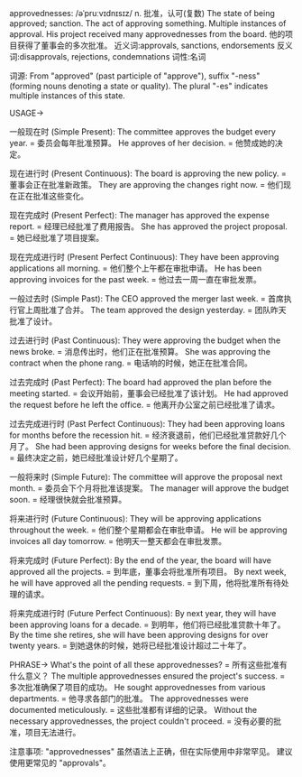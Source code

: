 approvednesses: /əˈpruːvɪdnɪsɪz/
n.
批准，认可(复数)
The state of being approved; sanction.  The act of approving something. Multiple instances of approval.
His project received many approvednesses from the board. 他的项目获得了董事会的多次批准。
近义词:approvals, sanctions, endorsements
反义词:disapprovals, rejections, condemnations
词性:名词

词源:
From "approved" (past participle of "approve"),  suffix "-ness" (forming nouns denoting a state or quality).  The plural "-es" indicates multiple instances of this state.

USAGE->

一般现在时 (Simple Present):
The committee approves the budget every year. = 委员会每年批准预算。
He approves of her decision. = 他赞成她的决定。

现在进行时 (Present Continuous):
The board is approving the new policy. = 董事会正在批准新政策。
They are approving the changes right now. = 他们现在正在批准这些变化。


现在完成时 (Present Perfect):
The manager has approved the expense report. = 经理已经批准了费用报告。
She has approved the project proposal. = 她已经批准了项目提案。

现在完成进行时 (Present Perfect Continuous):
They have been approving applications all morning. = 他们整个上午都在审批申请。
He has been approving invoices for the past week. = 他过去一周一直在审批发票。

一般过去时 (Simple Past):
The CEO approved the merger last week. = 首席执行官上周批准了合并。
The team approved the design yesterday. = 团队昨天批准了设计。

过去进行时 (Past Continuous):
They were approving the budget when the news broke. = 消息传出时，他们正在批准预算。
She was approving the contract when the phone rang. = 电话响的时候，她正在批准合同。

过去完成时 (Past Perfect):
The board had approved the plan before the meeting started. = 会议开始前，董事会已经批准了该计划。
He had approved the request before he left the office. = 他离开办公室之前已经批准了请求。

过去完成进行时 (Past Perfect Continuous):
They had been approving loans for months before the recession hit. = 经济衰退前，他们已经批准贷款好几个月了。
She had been approving designs for weeks before the final decision. = 最终决定之前，她已经批准设计好几个星期了。

一般将来时 (Simple Future):
The committee will approve the proposal next month. = 委员会下个月将批准该提案。
The manager will approve the budget soon. = 经理很快就会批准预算。

将来进行时 (Future Continuous):
They will be approving applications throughout the week. = 他们整个星期都会在审批申请。
He will be approving invoices all day tomorrow. = 他明天一整天都会在审批发票。

将来完成时 (Future Perfect):
By the end of the year, the board will have approved all the projects. = 到年底，董事会将批准所有项目。
By next week, he will have approved all the pending requests. = 到下周，他将批准所有待处理的请求。

将来完成进行时 (Future Perfect Continuous):
By next year, they will have been approving loans for a decade. = 到明年，他们将已经批准贷款十年了。
By the time she retires, she will have been approving designs for over twenty years. = 到她退休的时候，她将已经批准设计超过二十年了。


PHRASE->
What's the point of all these approvednesses? = 所有这些批准有什么意义？
The multiple approvednesses ensured the project's success. = 多次批准确保了项目的成功。
He sought approvednesses from various departments. = 他寻求各部门的批准。
The approvednesses were documented meticulously. = 这些批准都有详细的记录。
Without the necessary approvednesses, the project couldn't proceed. = 没有必要的批准，项目无法进行。


注意事项: "approvednesses" 虽然语法上正确，但在实际使用中非常罕见。 建议使用更常见的 "approvals"。